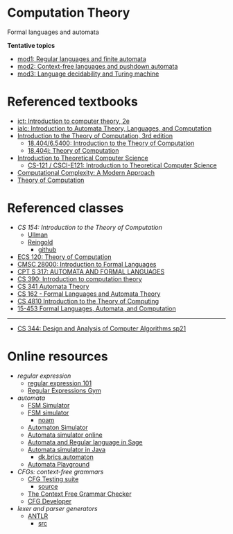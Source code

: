 # Computation Theory
Formal languages and automata

__Tentative topics__

- [mod1: Regular languages and finite automata](./mod1/README.md)
- [mod2: Context-free languages and pushdown automata](./mod2/README.md)
- [mod3: Language decidability and Turing machine](./mod3/README.md)


# Referenced textbooks
- [ict: Introduction to computer theory, 2e](https://www.wiley.com/en-sg/Introduction+to+Computer+Theory,+2nd+Edition-p-9780471137726)
- [ialc: Introduction to Automata Theory, Languages, and Computation](http://infolab.stanford.edu/~ullman/ialc.html)
- [Introduction to the Theory of Computation, 3rd edition](https://math.mit.edu/~sipser/book.html)
  - [18.404/6.5400: Introduction to the Theory of Computation](https://math.mit.edu/~sipser/18404/)
  - [18.404j: Theory of Computation](https://ocw.mit.edu/courses/18-404j-theory-of-computation-fall-2020/)
- [Introduction to Theoretical Computer Science](https://introtcs.org/public/index.html)
  - [CS-121 / CSCI-E121: Introduction to Theoretical Computer Science](https://cs121.boazbarak.org/)
- [Computational Complexity: A Modern Approach](https://theory.cs.princeton.edu/complexity/)
- [Theory of Computation](https://mfleck.cs.illinois.edu/cs373-notes.pdf)

# Referenced classes
- _CS 154: Introduction to the Theory of Computation_
  - [Ullman](http://i.stanford.edu/~ullman/ialc/spr10/spr10.html)
  - [Reingold](https://omereingold.wordpress.com/cs-154-introduction-to-automata-and-complexity-theory/)
    - [github](https://orionquest.github.io/courses/cs154/index.html)
- [ECS 120: Theory of Computation](https://web.cs.ucdavis.edu/~doty/)
- [CMSC 28000: Introduction to Formal Languages](https://people.cs.uchicago.edu/~timng/280/)
- [CPT S 317: AUTOMATA AND FORMAL LANGUAGES](https://eecs.wsu.edu/~ananth/CptS317/)
- [CS 390: Introduction to computation theory](https://www.cs.odu.edu/~zeil/cs390)
- [CS 341  Automata Theory](https://www.cs.utexas.edu/~ear/cs341/)
- [CS 162 - Formal Languages and Automata Theory](https://ics.uci.edu/~goodrich/teach/cs162/)
- [CS 4810 Introduction to the Theory of Computing](https://www.cs.cornell.edu/courses/cs4810/2022sp/)
- [15-453 Formal Languages, Automata, and Computation](https://www.cs.cmu.edu/~fp/courses/flac/)
- ---
- [CS 344: Design and Analysis of Computer Algorithms sp21](https://people.cs.rutgers.edu/~sa1497/courses/cs344-s21/)

# Online resources
- *regular expression*
  - [regular expression 101](https://regex101.com/)
  - [Regular Expressions Gym](https://ivanzuzak.info/noam/webapps/regex_simplifier/)
- *automata*
  - [FSM Simulator](https://www.eecis.udel.edu/~silber/automata)
  - [FSM simulator](https://ivanzuzak.info/noam/webapps/fsm_simulator/)
    - [noam](https://github.com/izuzak/noam)
  - [Automaton Simulator](https://automatonsimulator.com/)
  - [Automata simulator online](https://web.cs.ucdavis.edu/~doty/automata/)
  - [Automata and Regular language in Sage](https://www.i2m.univ-amu.fr/perso/paul.mercat/RauzyFractals/html/language_automaton.html)
  - [Automata simulator in Java](http://www.cburch.com/proj/autosim/index.html)
    - [dk.brics.automaton](https://www.brics.dk/automaton/)
  - [Automata Playground](https://github.com/ErnestThePoet/Automata-Playground)
- *CFGs: context-free grammars*
  - [CFG Testing suite](https://cpiber.github.io/CFG-Tester)
    - [source](https://github.com/cpiber/CFG-Tester)
  - [The Context Free Grammar Checker](https://smlweb.cpsc.ucalgary.ca/)
  - [CFG Developer](https://web.stanford.edu/class/archive/cs/cs103/cs103.1156/tools/cfg/)
- *lexer and parser generators*
  - [ANTLR](https://www.antlr.org/)
    - [src](https://github.com/antlr/antlr4)